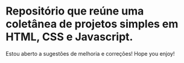 # Repositório que reúne uma coletânea de projetos simples em HTML, CSS e Javascript.  
Estou aberto a sugestões de melhoria e correções! Hope you enjoy! 
